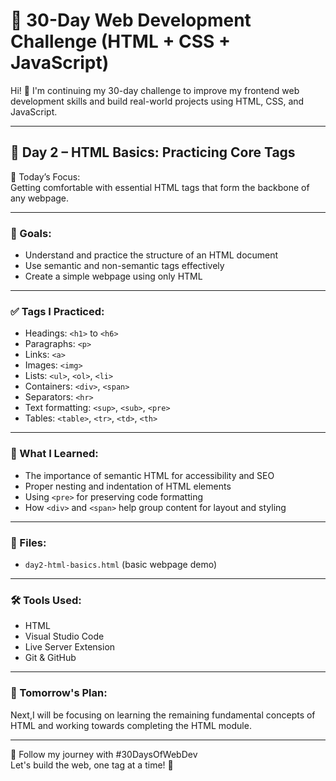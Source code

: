 # 🚀 30-Day Web Development Challenge (HTML + CSS + JavaScript)

Hi! 👋 I'm continuing my 30-day challenge to improve my frontend web development skills and build real-world projects using HTML, CSS, and JavaScript.

---

## 🧱 Day 2 – HTML Basics: Practicing Core Tags

📌 Today’s Focus:  
Getting comfortable with essential HTML tags that form the backbone of any webpage.

---

### 🎯 Goals:
- Understand and practice the structure of an HTML document
- Use semantic and non-semantic tags effectively
- Create a simple webpage using only HTML

---

### ✅ Tags I Practiced:
- Headings: `<h1>` to `<h6>`
- Paragraphs: `<p>`
- Links: `<a>`
- Images: `<img>`
- Lists: `<ul>`, `<ol>`, `<li>`
- Containers: `<div>`, `<span>`
- Separators: `<hr>`
- Text formatting: `<sup>`, `<sub>`, `<pre>`
- Tables: `<table>`, `<tr>`, `<td>`, `<th>`

---

### 🧠 What I Learned:
- The importance of semantic HTML for accessibility and SEO
- Proper nesting and indentation of HTML elements
- Using `<pre>` for preserving code formatting
- How `<div>` and `<span>` help group content for layout and styling

---

### 📁 Files:
- `day2-html-basics.html` (basic webpage demo)

---

### 🛠️ Tools Used:
- HTML
- Visual Studio Code
- Live Server Extension
- Git & GitHub

---

### 📌 Tomorrow's Plan:
Next,I will be focusing on learning the remaining fundamental concepts of HTML and working towards completing the HTML module.

---

🔖 Follow my journey with #30DaysOfWebDev  
Let's build the web, one tag at a time! 💪
